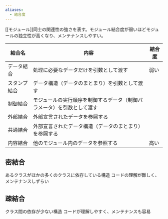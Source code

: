 ```yaml
---
aliases:
  - 結合度
---
```

[[モジュール]]同士の関連性の強さを表す。モジュール結合度が弱いほどモジュールの独立性が高くなり、メンテナンスしやすい。

| 結合名       | 内容                                                                   | 結合度 |
| ------------ | ---------------------------------------------------------------------- | ------ |
| データ結合   | 処理に必要なデータだけを引数として渡す                                 | 弱い   |
| スタンプ結合 | データ構造（データのまとまり）を引数として渡す                         |        |
| 制御結合     | モジュールの実行順序を制御するデータ（制御パラメータ）を引数として渡す |        |
| 外部結合     | 外部宣言されたデータを参照する                                         |        |
| 共通結合     | 外部宣言されたデータ構造（データのまとまり）を参照する                 |        |
| 内容結合     | 他のモジュール内のデータを参照する                                     | 高い       |

## 密結合
あるクラスがほかの多くのクラスに依存している構造
コードの理解が難しく、メンテナンスしずらい
## 疎結合
クラス間の依存が少ない構造
コードが理解しやすく、メンテナンスも容易